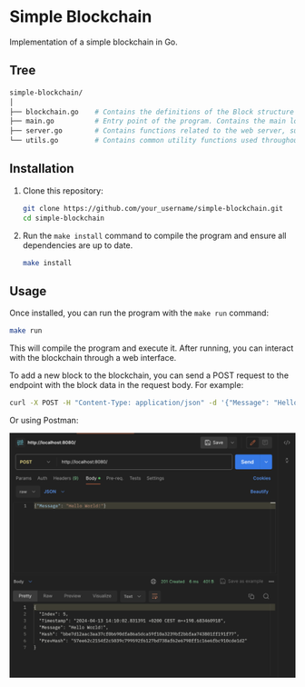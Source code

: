 # Simple Blockchain

Implementation of a simple blockchain in Go.

## Tree

```bash
simple-blockchain/
│
├── blockchain.go    # Contains the definitions of the Block structure and functions related to the blockchain, such as hash calculation and block generation.
├── main.go          # Entry point of the program. Contains the main logic of the program, including initialization of the blockchain and the web server.
├── server.go        # Contains functions related to the web server, such as setting up the HTTP router and route handlers.
└── utils.go         # Contains common utility functions used throughout the project, such as JSON serialization.
```

## Installation

1. Clone this repository:

    ```bash
    git clone https://github.com/your_username/simple-blockchain.git
    cd simple-blockchain
    ```

2. Run the `make install` command to compile the program and ensure all dependencies are up to date.

    ```bash
    make install
    ```

## Usage

Once installed, you can run the program with the `make run` command:

```bash
make run
```

This will compile the program and execute it. After running, you can interact with the blockchain through a web interface.

To add a new block to the blockchain, you can send a POST request to the endpoint with the block data in the request body. For example:

```bash
curl -X POST -H "Content-Type: application/json" -d '{"Message": "Hello World!"}' http://localhost:8080
```

Or using Postman:

![Postman Example](./images/postman.png)
